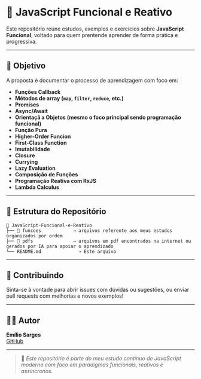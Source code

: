 # 📘 JavaScript Funcional e Reativo

Este repositório reúne estudos, exemplos e exercícios sobre **JavaScript Funcional**, voltado para quem prentende aprender de forma prática e progressiva.

---

## 🧠 Objetivo

A proposta é documentar o processo de aprendizagem com foco em:

-  **Funções Callback**
-  **Métodos de array (`map`, `filter`, `reduce`, etc.)**
-  **Promises**
-  **Async/Await**
-  **Orientaçã a Objetos (mesmo o foco principal sendo programação funcional)**
-  **Função Pura**
-  **Higher-Order Funcion**
-  **First-Class Function**
-  **Imutabilidade**
-  **Closure**
-  **Currying**
-  **Lazy Evaluation**
-  **Composição de Funções**
-  **Programação Reativa com RxJS**
-  **Lambda Calculus**

---

## 📂 Estrutura do Repositório

```
📁 JavaScript-Funcional-e-Reativo
├── 📁 funcoes            → arquivos referente aos meus estudos organizados por ordem
├── 📁 pdfs               → arquivos em pdf encontrados na internet ou gerados por IA para apoiar o aprendizado
└── README.md              → Este arquivo
```

---


## 🤝 Contribuindo

Sinta-se à vontade para abrir issues com dúvidas ou sugestões, ou enviar pull requests com melhorias e novos exemplos!

---

## 🧑‍💻 Autor

**Emílio Sarges**  
[GitHub](https://github.com/emiliosarges) 

---

> 📌 _Este repositório é parte do meu estudo contínuo de JavaScript moderno com foco em paradigmas funcionais, reativos e assíncronos._
